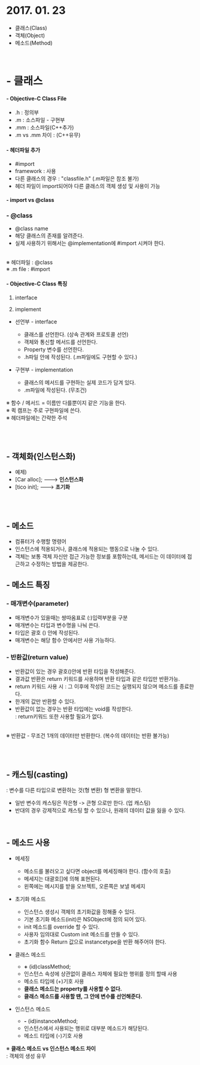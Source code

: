 # 2017. 01. 23

- 클래스(Class)
- 객체(Object)
- 메소드(Method)

<br>

# - 클래스

#### - Objective-C Class File<br>

- .h : 정의부
- .m : 소스파일 - 구현부
- .mm : 소스파일(C++추가)
- .m vs .mm 차이 : (C++유무)

#### - 헤더파일 추가

- #import
- framework : <framework> 사용
- 다른 클래스의 경우 : "classfile.h" (.m파일은 참조 불가)
- 헤더 파일이 import되어야 다른 클래스의 객체 생성 및 사용이 가능

#### - import vs @class

### - @class

- @class name
- 해당 클래스의 존재를 알려준다.
- 실제 사용하기 위해서는 @implementation에 #import 시켜야 한다.

<br>
※ 헤더파일 : @class<br> 
※ .m file : #import

<br>

#### - Objective-C Class 특징

1) interface

2) implement


- 선언부 - interface
	- 클래스를 선언한다. (상속 관계와 프로토콜 선언)
	- 객체와 통신할 메서드를 선언한다.
	- Property 변수를 선언한다.
	- .h파일 안에 작성된다. (.m파일에도 구현할 수 있다.)


- 구현부 - implementation
	
	- 클래스의 메서드를 구현하는 실제 코드가 담겨 있다.
	- .m파일에 작성된다. (무조건)

※ 함수 / 메서드 = 이름만 다를뿐이지 같은 기능을 한다.<br>
※ 퀵 캠프는 주로 구현파일에 쓴다.<br>
※ 헤더파일에는 간략한 주석

<br><br>

## - 객체화(인스턴스화)

- 예제)
- [Car alloc]; ---> **인스턴스화**
- [tico init]; ---> **초기화**

<br><br>

## - 메소드

- 컴퓨터가 수행할 명령어
- 인스턴스에 적용되거나, 클래스에 적용되는 행동으로 나눌 수 있다.
- 객체는 보통 객체 자신만 접근 가능한 정보를 포함하는데, 메서드는 이 데이터에 접근하고 수정하는 방법을 제공한다.

## - 메소드 특징

### - 매개변수(parameter)

- 매개변수가 있을때는 쌍따옴표로 (:)입력부분을 구분
- 매개변수는 타입과 변수명을 나눠 쓴다.
- 타입은 괄호 () 안에 작성된다.
- 매개변수는 해당 함수 안에서만 사용 가능하다.

### - 반환값(return value)

- 반환값이 있는 경우 괄호()안에 반환 타입을 작성해준다.
- 결과값 반환은 return 키워드를 사용하며 반환 타입과 같은 타입만 반환가능.
- return 키워드 사용 시 : 그 이후에 작성된 코드는 실행되지 않으며 메소드를 종료한다.
- 한개의 값만 반환할 수 있다.
- 반환값이 없는 경우는 반환 타입에는 void를 작성한다.<br>
: return키워드 또한 사용할 필요가 없다.<br>

<br>
※ 반환값 - 무조건 1개의 데이터만 반환한다. (복수의 데이터는 반환 불가능)

<br><br>

## - 캐스팅(casting)

: 변수를 다른 타입으로 변환하는 것(형 변환) 
형 변환을 말한다.

- 일반 변수의 캐스팅은 작은형 -> 큰형 으로만 한다. (업 캐스팅)<br> 
- 반대의 경우 강제적으로 캐스팅 할 수 있으나, 원래의 데이터 값을 잃을 수 있다.

<br>

## - 메소드 사용

- 메세징
	- 메소드를 불러오고 싶다면 object를 메세징해야 한다. (함수의 호출)
	- 메세지는 대괄호[]에 의해 표현된다.
	- 왼쪽에는 메시지를 받을 오브젝트, 오른쪽은 보낼 메세지

	
- 초기화 메소드
	- 인스턴스 생성시 객체의 초기화값을 정해줄 수 있다.
	- 기본 초기화 메소드(init)은 NSObject에 정의 되어 있다.
	- init 메소드를 override 할 수 있다.
	- 사용자 임의대로 Custom init 메소드를 만들 수 있다.
	- 초기화 함수 Return 값으로 instancetype을 반환 해주어야 한다.

- 클래스 메소드
	- **+** (id)classMethod;
	- 인스턴스 속성에 상관없이 클래스 자체에 필요한 행위를 정의 할때 사용
	- 메소드 타입에 (+)기호 사용
	- **클래스 메소드는 property를 사용할 수 없다.**
	- **클래스 메소드를 사용할 땐, 그 안에 변수를 선언해준다.**

- 인스턴스 메소드
	- **-** (id)instanceMethod;
	- 인스턴스에서 사용되는 행위로 대부분 메소드가 해당된다.
	- 메소드 타입에 (-)기호 사용    

※ **클래스 메소드 vs 인스턴스 메소드 차이<br>**
: 객체의 생성 유무
